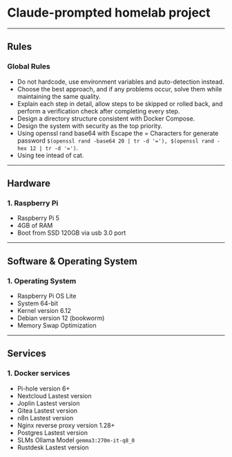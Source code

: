 # Claude-prompted homelab project

---

## Rules

### Global Rules
  - Do not hardcode, use environment variables and auto-detection instead.
  - Choose the best approach, and if any problems occur, solve them while maintaining the same quality.
  - Explain each step in detail, allow steps to be skipped or rolled back, and perform a verification check after completing every step.
  - Design a directory structure consistent with Docker Compose.
  - Design the system with security as the top priority.
  - Using openssl rand base64 with Escape the = Characters for generate password `$(openssl rand -base64 20 | tr -d '='), $(openssl rand -hex 12 | tr -d '=')`.
  - Using tee intead of cat.

---

## Hardware

### 1. Raspberry Pi
  - Raspberry Pi 5
  - 4GB of RAM
  - Boot from SSD 120GB via usb 3.0 port

---

## Software & Operating System

### 1. Operating System
  - Raspberry Pi OS Lite
  - System 64-bit
  - Kernel version 6.12
  - Debian version 12 (bookworm)
  - Memory Swap Optimization

---

## Services

### 1. Docker services
  - Pi-hole version 6+
  - Nextcloud Lastest version
  - Joplin Lastest version
  - Gitea Lastest version
  - n8n Lastest version
  - Nginx reverse proxy version 1.28+
  - Postgres Lastest version
  - SLMs Ollama Model `gemma3:270m-it-q8_0`
  - Rustdesk Lastest version
